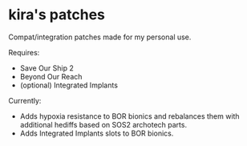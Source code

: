 # kira's patches

Compat/integration patches made for my personal use.

Requires:
- Save Our Ship 2
- Beyond Our Reach
- (optional) Integrated Implants

Currently:
- Adds hypoxia resistance to BOR bionics and rebalances them with additional hediffs based on SOS2 archotech parts.
- Adds Integrated Implants slots to BOR bionics.
